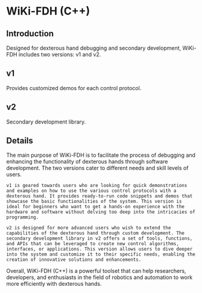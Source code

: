 # WiKi-FDH (C++)
## Introduction

Designed for dexterous hand debugging and secondary development, WiKi-FDH includes two versions: v1 and v2.
## v1

Provides customized demos for each control protocol.
## v2

Secondary development library.

## Details
The main purpose of WiKi-FDH is to facilitate the process of debugging and enhancing the functionality of dexterous hands through software development. The two versions cater to different needs and skill levels of users.

    v1 is geared towards users who are looking for quick demonstrations and examples on how to use the various control protocols with a dexterous hand. It provides ready-to-run code snippets and demos that showcase the basic functionalities of the system. This version is ideal for beginners who want to get a hands-on experience with the hardware and software without delving too deep into the intricacies of programming.

    v2 is designed for more advanced users who wish to extend the capabilities of the dexterous hand through custom development. The secondary development library in v2 offers a set of tools, functions, and APIs that can be leveraged to create new control algorithms, interfaces, or applications. This version allows users to dive deeper into the system and customize it to their specific needs, enabling the creation of innovative solutions and enhancements.

Overall, WiKi-FDH (C++) is a powerful toolset that can help researchers, developers, and enthusiasts in the field of robotics and automation to work more efficiently with dexterous hands.